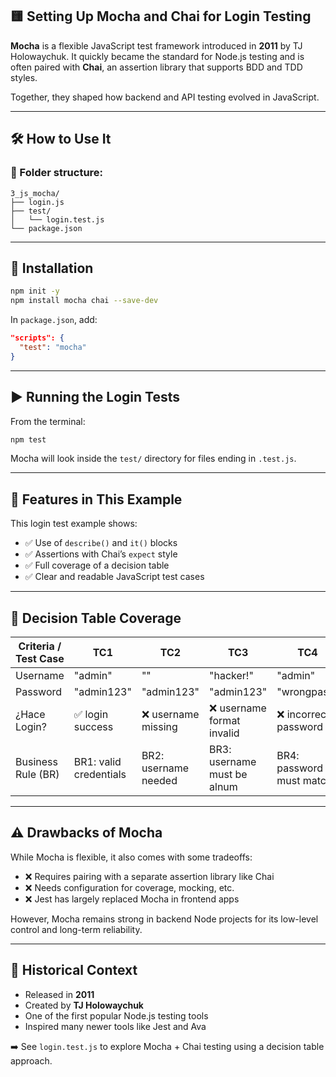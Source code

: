 ## 🟨 Setting Up Mocha and Chai for Login Testing

**Mocha** is a flexible JavaScript test framework introduced in **2011** by TJ Holowaychuk. It quickly became the standard for Node.js testing and is often paired with **Chai**, an assertion library that supports BDD and TDD styles.

Together, they shaped how backend and API testing evolved in JavaScript.

---

## 🛠 How to Use It

### 📁 Folder structure:

```
3_js_mocha/
├── login.js
├── test/
│   └── login.test.js
└── package.json
```

---

## 🔧 Installation

```bash
npm init -y
npm install mocha chai --save-dev
```

In `package.json`, add:

```json
"scripts": {
  "test": "mocha"
}
```

---

## ▶️ Running the Login Tests

From the terminal:

```bash
npm test
```

Mocha will look inside the `test/` directory for files ending in `.test.js`.

---

## 📑 Features in This Example

This login test example shows:

- ✅ Use of `describe()` and `it()` blocks
- ✅ Assertions with Chai’s `expect` style
- ✅ Full coverage of a decision table
- ✅ Clear and readable JavaScript test cases

---

## 🧪 Decision Table Coverage

| Criteria / Test Case | TC1                    | TC2                  | TC3                         | TC4                      |
| -------------------- | ---------------------- | -------------------- | --------------------------- | ------------------------ |
| Username             | "admin"                | ""                   | "hacker!"                   | "admin"                  |
| Password             | "admin123"             | "admin123"           | "admin123"                  | "wrongpass"              |
| ¿Hace Login?         | ✅ login success       | ❌ username missing  | ❌ username format invalid  | ❌ incorrect password    |
| Business Rule (BR)   | BR1: valid credentials | BR2: username needed | BR3: username must be alnum | BR4: password must match |

---

## ⚠️ Drawbacks of Mocha

While Mocha is flexible, it also comes with some tradeoffs:

- ❌ Requires pairing with a separate assertion library like Chai
- ❌ Needs configuration for coverage, mocking, etc.
- ❌ Jest has largely replaced Mocha in frontend apps

However, Mocha remains strong in backend Node projects for its low-level control and long-term reliability.

---

## 🧠 Historical Context

- Released in **2011**
- Created by **TJ Holowaychuk**
- One of the first popular Node.js testing tools
- Inspired many newer tools like Jest and Ava

➡️ See `login.test.js` to explore Mocha + Chai testing using a decision table approach.
